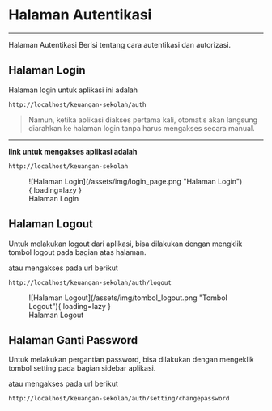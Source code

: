 # Halaman Autentikasi
---
Halaman Autentikasi Berisi tentang cara autentikasi dan autorizasi.

## Halaman Login

Halaman login untuk aplikasi ini adalah 

    http://localhost/keuangan-sekolah/auth

> Namun, ketika aplikasi diakses pertama kali, otomatis akan langsung diarahkan ke halaman login tanpa harus mengakses secara manual.

---

**link untuk mengakses aplikasi adalah** 

    http://localhost/keuangan-sekolah

<figure markdown>
  ![Halaman Login](/assets/img/login_page.png "Halaman Login"){ loading=lazy }
  <figcaption>Halaman Login</figcaption>
</figure>

## Halaman Logout

Untuk melakukan logout dari aplikasi, bisa dilakukan dengan mengklik tombol logout pada bagian atas halaman.

atau mengakses pada url berikut

    http://localhost/keuangan-sekolah/auth/logout

<figure markdown>
  ![Halaman Logout](/assets/img/tombol_logout.png "Tombol Logout"){ loading=lazy }
  <figcaption>Halaman Logout</figcaption>
</figure>

## Halaman Ganti Password

Untuk melakukan pergantian password, bisa dilakukan dengan mengeklik tombol setting pada bagian sidebar aplikasi.

atau mengakses pada url berikut

    http://localhost/keuangan-sekolah/auth/setting/changepassword
